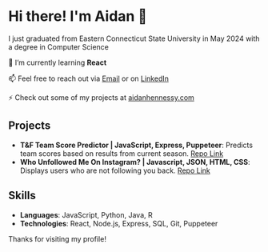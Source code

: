 # Hi there! I'm Aidan 👋

I just graduated from Eastern Connecticut State University in May 2024 with a degree in Computer Science

🌱 I’m currently learning **React**

📫 Feel free to reach out via [Email](aidanjhennessy@gmail.com) or on [LinkedIn](https://www.linkedin.com/in/your-linkedin-profile)

⚡ Check out some of my projects at [aidanhennessy.com](http://aidanhennessy.com)

## Projects
- **T&F Team Score Predictor | JavaScript, Express, Puppeteer**: Predicts team scores based on results from current season. [Repo Link](https://github.com/aidanhenn/Track-And-Field-Team-Score-Predictor)
- **Who Unfollowed Me On Instagram? | Javascript, JSON, HTML, CSS**: Displays users who are not following you back. [Repo Link](https://github.com/aidanhenn/WhoUnfollowedMe)
<!-- - **Another Project**: Brief description. [Repository Link](#) -->

## Skills
- **Languages**: JavaScript, Python, Java, R
- **Technologies**: React, Node.js, Express, SQL, Git, Puppeteer

Thanks for visiting my profile!
